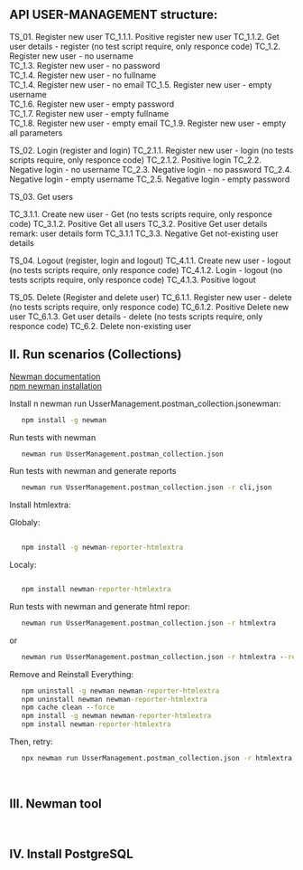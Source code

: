 
## API USER-MANAGEMENT structure:

TS_01. Register new user
   TC_1.1.1. Positive register new user
   TC_1.1.2. Get user details - register
      (no test script require, only responce code)
   TC_1.2. Register new user - no username  
   TC_1.3. Register new user - no password   
   TC_1.4. Register new user - no fullname  
   TC_1.4. Register new user - no email 
   TC_1.5. Register new user - empty username  
   TC_1.6. Register new user - empty password   
   TC_1.7. Register new user - empty fullname  
   TC_1.8. Register new user - empty email 
   TC_1.9. Register new user - empty all parameters 

TS_02. Login (register and login)
   TC_2.1.1. Register new user - login
      (no tests scripts require, only responce code)
   TC_2.1.2. Positive login
   TC_2.2. Negative login - no username
   TC_2.3. Negative login - no password
   TC_2.4. Negative login - empty username
   TC_2.5. Negative login - empty password

TS_03. Get users
   <!-- TC_3.1. Positive Get all users empty ? -->
   TC_3.1.1. Create new user - Get
      (no tests scripts require, only responce code)
   TC_3.1.2. Positive Get all users
   TC_3.2. Positive Get user details 
      remark: user details form TC_3.1.1
   TC_3.3. Negative Get not-existing user details

TS_04. Logout (register, login and logout)
   TC_4.1.1. Create new user - logout
      (no tests scripts require, only responce code)
   TC_4.1.2. Login - logout
      (no tests scripts require, only responce code)
   TC_4.1.3. Positive logout

TS_05. Delete (Register and delete user)
   TC_6.1.1. Register new user - delete
      (no tests scripts require, only responce code)
   TC_6.1.2. Positive Delete new user
   TC_6.1.3. Get user details - delete
      (no tests scripts require, only responce code)
   TC_6.2. Delete non-existing user

## II. Run scenarios (Collections)

[Newman documentation](https://learning.postman.com/docs/collections/using-newman-cli/installing-running-newman/)  
[npm newman installation](https://www.npmjs.com/package/newman)  

Install n   newman run UsserManagement.postman_collection.jsonewman:  
```cmd
   npm install -g newman
```
Run tests with newman
```cmd
   newman run UsserManagement.postman_collection.json
```

Run tests with newman and generate reports
```cmd
   newman run UsserManagement.postman_collection.json -r cli,json
```

Install htmlextra: 

   Globaly:   
```cmd
 
   npm install -g newman-reporter-htmlextra
```
   Localy:  
```cmd

   npm install newman-reporter-htmlextra
```

Run tests with newman and generate html repor:

```cmd
   newman run UsserManagement.postman_collection.json -r htmlextra
```
or  
```cmd
   newman run UsserManagement.postman_collection.json -r htmlextra --reporter-htmlextra-export report.html
```

Remove and Reinstall Everything:  
```cmd
   npm uninstall -g newman newman-reporter-htmlextra
   npm uninstall newman newman-reporter-htmlextra
   npm cache clean --force
   npm install -g newman newman-reporter-htmlextra
   npm install newman-reporter-htmlextra
```

Then, retry:
```cmd
   npx newman run UsserManagement.postman_collection.json -r htmlextra
```

<br>

## III. Newman tool



<br>

## IV. Install PostgreSQL

